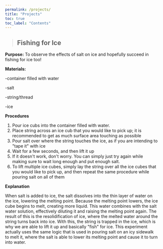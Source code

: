```yaml
---
permalink: /projects/
title: "Projects"
toc: true
toc_label: "Contents"
---
```


>## Fishing for Ice

**Purpose:** To observe the effects of salt on ice and hopefully succeed in fishing for ice too!

**Materials:**

-container filled with water

-salt

-string/thread

-ice

**Procedures**
1. Pour ice cubs into the container filled with water.
2. Place string across an ice cub that you would like to pick up; it is recommended to get as much surface area touching as possible
3. Pour salt over where the string touches the ice, as if you are intending to "tape it" with ice
4. Wait for a few seconds, and then lift it up
5. If it doesn't work, don't worry. You can simply just try again while making sure to wait long enough and put enough salt.
6. To lift multiple ice cubes, simply lay the string over all the ice cubes that you would like to pick up, and then repeat the same procedure while pouring salt on all of them

**Explanation**

When salt is added to ice, the salt dissolves into the thin layer of water on the ice, lowering the melting point. Because the melting point lowers, the ice cube begins to melt, creating more liquid. This water combines with the salt water solution, effectively diluting it and raising the melting point again. The result of this is the resolidification of ice, where the melted water around the string turns back into ice. With this, the string is trapped in the ice, which is why we are able to lift it up and basically "fish" for ice. This experiment actually uses the same logic that is used in pouring salt on an icy sidewalk to melt it, where the salt is able to lower its melting point and cause it to turn into water.

